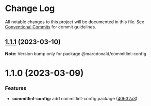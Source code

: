 # Change Log

All notable changes to this project will be documented in this file.
See [Conventional Commits](https://conventionalcommits.org) for commit guidelines.

## [1.1.1](https://github.com/marcdonald/js-config/compare/@marcdonald/commitlint-config@1.1.0...@marcdonald/commitlint-config@1.1.1) (2023-03-10)

**Note:** Version bump only for package @marcdonald/commitlint-config

# 1.1.0 (2023-03-09)

### Features

- **commitlint-config:** add commitlint-config package ([40632a3](https://github.com/marcdonald/js-config/commit/40632a3ca24a919251fcb6e96990cb72659f581d))
